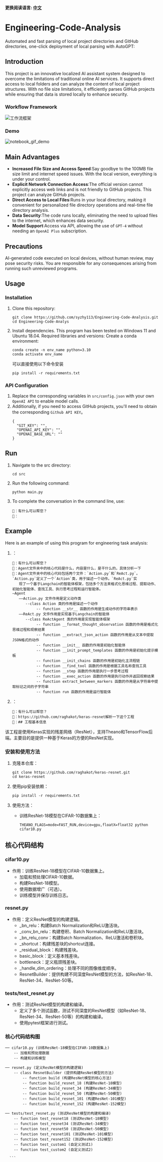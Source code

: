**更换阅读语言: [中文](README_CN.md)**

# Engineering-Code-Analysis
Automated and fast parsing of local project directories and GitHub directories, one-click deployment of local parsing with AutoGPT:

## Introduction

This project is an innovative localized AI assistant system designed to overcome the limitations of traditional online AI services. It supports direct access to local folders and can analyze the content of local project structures. With no file size limitations, it efficiently parses GitHub projects while ensuring that data is stored locally to enhance security.

### Workflow Framework
![工作流框架](image/image.png)

### Demo
![notebook_gif_demo](image/1.gif)

## Main Advantages

- **Increased File Size and Access Speed**:Say goodbye to the 100MB file size limit and internet speed issues. With the local version, everything is under your control.
- **Explicit Network Connection Access**:The official version cannot explicitly access web links and is not friendly to GitHub projects. This project can analyze GitHub projects.
- **Direct Access to Local Files**:Runs in your local directory, making it convenient for personalized file directory operations and real-time file directory analysis.
-  **Data Security**:The code runs locally, eliminating the need to upload files to the internet, which enhances data security.
-  **Model Support**:Access via API, allowing the use of ```GPT-4``` without needing an ```OpenAI Plus``` subscription.

## Precautions
AI-generated code executed on local devices, without human review, may pose security risks. You are responsible for any consequences arising from running such unreviewed programs.

## Usage

### Installation

1. Clone this repository:
   ```shell
   git clone https://github.com/syzhy113/Engineering-Code-Analysis.git
   cd Engineering-Code-Analys
   ```

2. Install dependencies. This program has been tested on Windows 11 and Ubuntu 18.04. Required libraries and versions:
   Create a conda environment:
      ```shell
   conda create -n env_name python=3.10
   conda activate env_name
   ```
   可以直接使用以下命令安装
   ```shell
   pip install -r requirements.txt
   ```

### API Configuration
1. Replace the corresponding variables in ```src/config.json``` with your own ```OpenAI API``` to enable model calls.<br>
2. Additionally, if you need to access GitHub projects, you'll need to obtain the corresponding ```Github API KEY```。
   ```shell
   {
     "GIT_KEY": "",
     "OPENAI_API_KEY": "",
     "OPENAI_BASE_URL": ""
   }
   ```

## Run

1. Navigate to the src directory:
   ```shell
   cd src
   ```

2. Run the following command:
   ```shell
   python main.py
   ```

3. To complete the conversation in the command line, use:
   ```shell
   🤖：有什么可以帮您？
   👨：
   ```


## Example

Here is an example of using this program for engineering task analysis:

1. ：
   ```shell
   🤖：有什么可以帮您？
   👨：Agent文件夹中的核心代码是什么，内容是什么，是干什么的，具体分析一下
   🤖：Agent文件夹中的核心代码包括两个文件：`Action.py`和`ReAct.py`。`Action.py`定义了一个`Action`类，用于描述一个动作。`ReAct.py`实
      现了一个基于Langchain的智能体框架，包括多个方法来格式化思维过程、提取动作、初始化智能体、查找工具、执行思考过程和运行智能体。
   —Agent
      ——Action.py 文件作用是定义动作类
         --class Action 类的作用是描述一个动作
              -- function __str__ 函数的作用是生成动作的字符串表示
      ——ReAct.py 文件作用是实现基于Langchain的智能体
         --class ReActAgent 类的作用是实现智能体框架
              -- function __format_thought_observation 函数的作用是格式化思维过程和观察结果
              -- function __extract_json_action 函数的作用是从文本中提取JSON格式的动作
              -- function __init__ 函数的作用是初始化智能体
              -- function __init_prompt_templates 函数的作用是初始化提示模板
              -- function __init_chains 函数的作用是初始化主流程链
              -- function __find_tool 函数的作用是根据工具名称查找工具
              -- function __step 函数的作用是执行一步思考过程
              -- function __exec_action 函数的作用是执行动作并返回观察结果
              -- function extract_between_markers 函数的作用是从字符串中提取标记之间的子字符串
              -- function run 函数的作用是运行智能体
      ```
2. ：
   ```shell
   🤖：有什么可以帮您？
   👨：https://github.com/raghakot/keras-resnet解析一下这个工程
   🤖：## 工程基本信息
该工程是使用Keras实现的残差网络（ResNet），支持Theano和TensorFlow后端。主要目的是提供一种基于Keras的方便的ResNet实现。

### 安装和使用方法
1. 克隆本仓库：
   ```shell
   git clone https://github.com/raghakot/keras-resnet.git
   cd keras-resnet
   ```

2. 使用pip安装依赖：
   ```shell
   pip install -r requirements.txt
   ```

3. 使用方法：
   - 训练ResNet-18模型在CIFAR-10数据集上：
     ```shell
     THEANO_FLAGS=mode=FAST_RUN,device=gpu,floatX=float32 python cifar10.py
     ```

## 核心代码结构

### cifar10.py
- 作用：训练ResNet-18模型在CIFAR-10数据集上。
  - 加载和预处理CIFAR-10数据。
  - 构建ResNet-18模型。
  - 使用数据增广（可选）。
  - 训练模型并保存训练日志。

### resnet.py
- 作用：定义ResNet模型的构建逻辑。
  - _bn_relu：构建Batch Normalization和ReLU激活块。
  - _conv_bn_relu：构建卷积、Batch Normalization和ReLU激活块。
  - _bn_relu_conv：构建Batch Normalization、ReLU激活和卷积块。
  - _shortcut：构建残差块的shortcut连接。
  - _residual_block：构建残差块。
  - basic_block：定义基本残差块。
  - bottleneck：定义瓶颈残差块。
  - _handle_dim_ordering：处理不同的图像维度顺序。
  - ResnetBuilder：提供构建不同深度ResNet模型的方法，如ResNet-18、ResNet-34、ResNet-50等。

### tests/test_resnet.py
- 作用：测试ResNet模型的构建和编译。
  - 定义了多个测试函数，测试不同深度的ResNet模型（如ResNet-18、ResNet-34、ResNet-50等）的构建和编译。
  - 使用pytest框架进行测试。

### 核心代码结构图
```plaintext
── cifar10.py (训练ResNet-18模型在CIFAR-10数据集上)
    -- 加载和预处理数据
    -- 构建和训练模型

── resnet.py (定义ResNet模型的构建逻辑)
    -- class ResnetBuilder (提供构建ResNet模型的方法)
        -- function build (构建ResNet模型的核心方法)
        -- function build_resnet_18 (构建ResNet-18模型)
        -- function build_resnet_34 (构建ResNet-34模型)
        -- function build_resnet_50 (构建ResNet-50模型)
        -- function build_resnet_101 (构建ResNet-101模型)
        -- function build_resnet_152 (构建ResNet-152模型)

── tests/test_resnet.py (测试ResNet模型的构建和编译)
    -- function test_resnet18 (测试ResNet-18模型)
    -- function test_resnet34 (测试ResNet-34模型)
    -- function test_resnet50 (测试ResNet-50模型)
    -- function test_resnet101 (测试ResNet-101模型)
    -- function test_resnet152 (测试ResNet-152模型)
    -- function test_custom1 (自定义测试1)
    -- function test_custom2 (自定义测试2)
```

      ```


